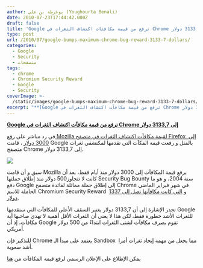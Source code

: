 ```yaml
---
author: يوغرطة بن علي (Youghourta Benali)
date: 2010-07-23T17:44:42.000Z
draft: false
title: 'Google ترفع من قيمة مكافئات اكتشاف الثغرات في Chrome إلى 3133,7 دولار  '
type: post
url: /2010/07/google-bumps-maximum-chrome-bug-reward-3133-7-dollars/
categories:
  - Google
  - Security
  - متصفحات
tags:
  - chrome
  - Chromium Security Reward
  - Google
  - Security
coverImage: >-
  /static/images/google-bumps-maximum-chrome-bug-reward-3133-7-dollars/chrome_bugs-e1264950836525.jpg
excerpt: "**[Google ترفع من قيمة مكافآت اكتشاف الثغرات في Chrome إلى 3133,7 دولار](https://www.it-scoop.com/2010/07/Google-Bumps-Maximum-Chrome-Bug-Reward-3133-7-dollars)**\n\nفي رد مباشر على [رفع Mozilla لقيمة مكافآت اكتشاف الثغرات في متصفح Firefox \_إلى 3000 دولار](https://www.it-scoop.com/2010/07/Mozilla-increases-bounty-security-bug) ، قامت Google بالمثل و رفعت قيمة المكآت التي تقدمها لمكتشفي ثغرات متصفح"
---
```

**[Google ترفع من قيمة مكافآت اكتشاف الثغرات في Chrome إلى 3133,7 دولار](https://www.it-scoop.com/2010/07/Google-Bumps-Maximum-Chrome-Bug-Reward-3133-7-dollars)**

في رد مباشر على [رفع Mozilla لقيمة مكافآت اكتشاف الثغرات في متصفح Firefox  إلى 3000 دولار](https://www.it-scoop.com/2010/07/Mozilla-increases-bounty-security-bug) ، قامت Google بالمثل و رفعت قيمة المكآت التي تقدمها لمكتشفي ثغرات متصفح Chrome إلى 3133,7 دولار.

![](/static/images/google-bumps-maximum-chrome-bug-reward-3133-7-dollars/chrome_bugs-e1264950836525.jpg)

سبق و أن قامت Mozilla برفع قيمة المكافآت إلى 3000 دولار منذ أيام فقط، بعد أن كانت لا تتجاوز500 دولار منذ إطلاق حملتها Security Bug Bounty سنة 2004، و هو ما دفع Google إلى إطلاق حملة مماثلة لفائدة متصفح Chrome في شهر فبراير الماضي الحاملة للاسم Chromium Security Reward  و [التي كانت مكافآتها تصل إلى 1337 دولار](https://www.it-scoop.com/2010/01/google-%D8%AA%D9%85%D8%B1-%D8%A5%D9%84%D9%89-%D9%85%D8%B3%D8%AA%D9%88%D9%89-%D8%AC%D8%AF%D9%8A%D8%AF-%D9%85%D8%B9-chrome-%D9%88-%D8%AA%D8%AE%D8%B5%D8%B5-%D8%AC%D9%88%D8%A7%D8%A6%D8%B2-%D9%86%D9%82/).

تجدر الإشارة إلى أن 3133,7 دولار يعتبر السقف الأعلى للمكافآت التي ستقدمها Google للثغرات الأشد خطورة فقط، لكن هذا لا يعني أن الثغرات الأقل أهمية لا تهدي صاحبها أية مكافآت، إذ أن Google تقوم بصرف مكافآت لشتى الثغرات ابتداءً من 500 دولار أمريكي.

للتذكير فإن Chrome يعتمد على مبدأ الـ Sandbox  مما يجعل من مهمة إيجاد ثغرات أمرا أشد صعوبة.

يمكن الإطلاع على الإعلان الرسمي لرفع قيمة المكافآت من [هنا](http://blog.chromium.org/2010/07/celebrating-six-months-of-chromium.html)
